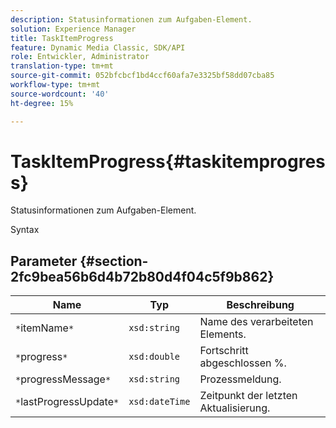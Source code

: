 ```yaml
---
description: Statusinformationen zum Aufgaben-Element.
solution: Experience Manager
title: TaskItemProgress
feature: Dynamic Media Classic, SDK/API
role: Entwickler, Administrator
translation-type: tm+mt
source-git-commit: 052bfcbcf1bd4ccf60afa7e3325bf58dd07cba85
workflow-type: tm+mt
source-wordcount: '40'
ht-degree: 15%

---
```



# TaskItemProgress{#taskitemprogress}

Statusinformationen zum Aufgaben-Element.

Syntax

## Parameter {#section-2fc9bea56b6d4b72b80d4f04c5f9b862}

| Name | Typ | Beschreibung |
|---|---|---|
| `*`itemName`*` | `xsd:string` | Name des verarbeiteten Elements. |
| `*`progress`*` | `xsd:double` | Fortschritt abgeschlossen %. |
| `*`progressMessage`*` | `xsd:string` | Prozessmeldung. |
| `*`lastProgressUpdate`*` | `xsd:dateTime` | Zeitpunkt der letzten Aktualisierung. |

